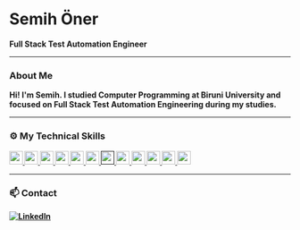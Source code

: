 <h1 align="left">Semih Öner</h1>

<p align="left">
  <strong>Full Stack Test Automation Engineer<br />
</p>

---

### About Me

Hi! I'm Semih. I studied Computer Programming at Biruni University and focused on Full Stack Test Automation Engineering during my studies.

---

### ⚙️ My Technical Skills

<div align="left">
  <a href="https://www.oracle.com/java/" target="_blank">
    <img height="24" src="https://img.shields.io/badge/Java-ED8B00?style=flat-square&logo=openjdk&logoColor=white"/>
  </a>
  <a href="https://www.jetbrains.com/idea/" target="_blank">
    <img height="24" src="https://img.shields.io/badge/IntelliJ_IDEA-000000?style=flat-square&logo=intellijidea&logoColor=white"/>
  </a>
  <a href="https://developer.mozilla.org/en-US/docs/Web/HTML" target="_blank">
    <img height="24" src="https://img.shields.io/badge/HTML-E34F26?style=flat-square&logo=html5&logoColor=white"/>
  </a>
  <a href="https://developer.mozilla.org/en-US/docs/Web/CSS" target="_blank">
    <img height="24" src="https://img.shields.io/badge/CSS-1572B6?style=flat-square&logo=css3&logoColor=white"/>
  </a>
  <a href="https://www.selenium.dev/" target="_blank">
    <img height="24" src="https://img.shields.io/badge/Selenium-43B02A?style=flat-square&logo=selenium&logoColor=white"/>
  </a>
  <a href="https://junit.org/" target="_blank">
    <img height="24" src="https://img.shields.io/badge/JUnit-25A162?style=flat-square"/>
  </a>
  <a href="" target="_blank">
    <img height="24" src="https://img.shields.io/badge/TestNG-FC8200?style=flat-square"/>
  </a>
  <a href="https://cucumber.io/" target="_blank">
    <img height="24" src="https://img.shields.io/badge/Cucumber-23D96C?style=flat-square&logo=cucumber&logoColor=white"/>
  </a>
  <a href="https://github.com/" target="_blank">
    <img height="24" src="https://img.shields.io/badge/GitHub-181717?style=flat-square&logo=github&logoColor=white"/>
  </a>
  <a href="https://www.atlassian.com/software/jira" target="_blank">
    <img height="24" src="https://img.shields.io/badge/Jira-0052CC?style=flat-square&logo=jira&logoColor=white"/>
  </a>
  <a href="https://git-scm.com/" target="_blank">
    <img height="24" src="https://img.shields.io/badge/Git-F05032?style=flat-square&logo=git&logoColor=white"/>
  </a>
  <a href="https://code.visualstudio.com/" target="_blank">
    <img height="24" src="https://img.shields.io/badge/VS_Code-007ACC?style=flat-square&logo=visualstudiocode&logoColor=white"/>
  </a>
</div>



---


### 📫 Contact

[![LinkedIn](https://img.shields.io/badge/-LinkedIn-blue?style=flat-square&logo=Linkedin&logoColor=white&link=YOUR_LINKEDIN_URL)](https://www.linkedin.com/in/semih-öner-5ab479315/)
